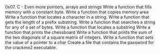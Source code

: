 0x07. C - Even more pointers, arrays and strings
Write a function that fills memory with a constant byte.
Write a function that copies memory area
Write a function that locates a character in a string.
Write a function that gets the length of a prefix substring.
Write a function that searches a string for any of a set of bytes.
Write a function that locates a substring
Write a function that prints the chessboard
Write a function that prints the sum of the two diagonals of a square matrix of integers.
Write a function that sets the value of a pointer to a char
Create a file that contains the password for the crackme2 executable.
